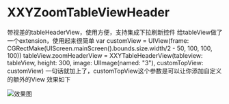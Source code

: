 # XXYZoomTableViewHeader
带视差的tableHeaderView，使用方便，支持集成下拉刷新控件
给tableView做了一个extension，使用起来很简单
var customView = UIView(frame: CGRectMake(UIScreen.mainScreen().bounds.size.width/2 - 50, 100, 100, 100))
tableView.zoomHeaderView = XXYTableHeaderView(tableview: tableView, height: 300, image: UIImage(named: "3"), customTopView: customView)
一句话就加上了，customTopView这个参数是可以让你添加自定义的额外的View
效果如下

![效果图](https://github.com/xxycode/XXYZoomTableViewHeader/blob/master/2015-09-09%2022_52_30.gif)
